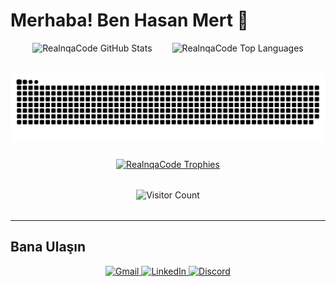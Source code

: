 # Merhaba! Ben Hasan Mert 👋

<div align="center" style="display: flex; justify-content: center; gap: 2rem; margin-bottom: 2rem;">
  <!-- GitHub İstatistikleri - Koyu Temalı -->
  <img src="https://github-readme-stats.vercel.app/api?username=RealnqaCode&show_icons=true&theme=dark&hide_border=true" alt="RealnqaCode GitHub Stats" />
  
  <!-- En Çok Kullanılan Diller -->
  <img src="https://github-readme-stats.vercel.app/api/top-langs/?username=RealnqaCode&layout=compact&theme=dark&hide_border=true" alt="RealnqaCode Top Languages" />
</div>

<div align="center" style="margin-bottom: 1.5rem;">
  <!-- Yılan Oyunu - Koyu Tema -->
  <img src="https://github.com/Platane/snk/raw/output/github-contribution-grid-snake-dark.svg" alt="Snake Game" />
</div>

<div align="center" style="margin-bottom: 2rem;">
  <!-- GitHub Trophy Ödülleri - Koyu Tema -->
  <a href="https://github.com/RealnqaCode" target="_blank" rel="noopener noreferrer">
    <img src="https://github-profile-trophy.vercel.app/?username=RealnqaCode&theme=darkhub&no-frame=true&no-bg=true" alt="RealnqaCode Trophies" />
  </a>
</div>

<div align="center" style="margin-bottom: 2rem;">
  <!-- Ziyaretçi Sayacı - Koyu Tema -->
  <img src="https://profile-counter.glitch.me/RealnqaCode/count.svg" alt="Visitor Count" />
</div>

---

## Bana Ulaşın

<p align="center">
  <a href="mailto:realnqacode@gmail.com" target="_blank" rel="noopener noreferrer">
    <img src="https://img.shields.io/badge/Gmail-1B1F23?style=for-the-badge&logo=gmail&logoColor=white" alt="Gmail" />
  </a>
  <a href="https://linkedin.com/in/hasanmert37" target="_blank" rel="noopener noreferrer">
    <img src="https://img.shields.io/badge/LinkedIn-1B1F23?style=for-the-badge&logo=linkedin&logoColor=white" alt="LinkedIn" />
  </a>
  <a href="https://discord.gg/7fbe4cQY" target="_blank" rel="noopener noreferrer">
    <img src="https://img.shields.io/badge/Discord-1B1F23?style=for-the-badge&logo=discord&logoColor=white" alt="Discord" />
  </a>
</p>
